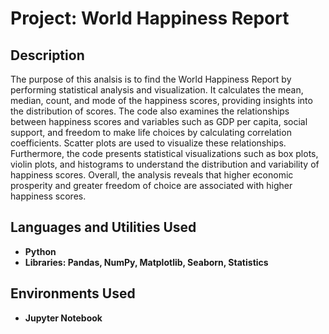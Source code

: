 <h1>Project: World Happiness Report</h1>


<h2>Description</h2>
The purpose of this analsis is to find the World Happiness Report by performing statistical analysis and visualization. It calculates the mean, median, count, and mode of the happiness scores, providing insights into the distribution of scores. The code also examines the relationships between happiness scores and variables such as GDP per capita, social support, and freedom to make life choices by calculating correlation coefficients. Scatter plots are used to visualize these relationships. Furthermore, the code presents statistical visualizations such as box plots, violin plots, and histograms to understand the distribution and variability of happiness scores. Overall, the analysis reveals that higher economic prosperity and greater freedom of choice are associated with higher happiness scores.
<br />


<h2>Languages and Utilities Used</h2>

- <b>Python</b> 
- <b>Libraries: Pandas, NumPy, Matplotlib, Seaborn, Statistics</b>

<h2>Environments Used </h2>

- <b>Jupyter Notebook</b>
